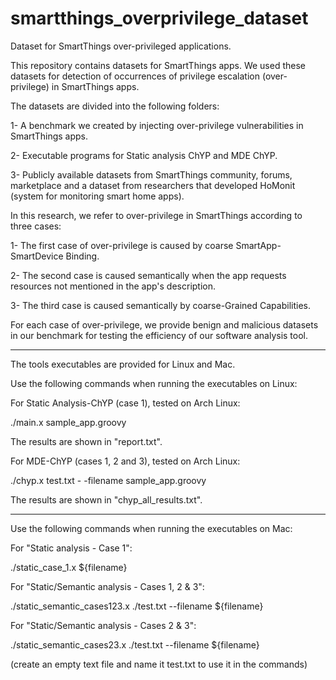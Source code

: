 # smartthings_overprivilege_dataset
Dataset for SmartThings over-privileged applications.

This repository contains datasets for SmartThings apps. We used these datasets for detection of occurrences of privilege escalation (over-privilege) in SmartThings apps.

The datasets are divided into the following folders: 

1- A benchmark we created by injecting over-privilege vulnerabilities in SmartThings apps. 

2- Executable programs for Static analysis ChYP and MDE ChYP.

3- Publicly available datasets from SmartThings community, forums, marketplace and a dataset from researchers that developed HoMonit (system for monitoring smart home apps).

In this research, we refer to over-privilege in SmartThings according to three cases: 

1- The first case of over-privilege is caused by coarse SmartApp-SmartDevice Binding. 

2- The second case is caused semantically when the app requests resources not mentioned in the app's description. 

3- The third case is caused semantically by coarse-Grained Capabilities.

For each case of over-privilege, we provide benign and malicious datasets in our benchmark for testing the efficiency of our software analysis tool.

****************************************
The tools executables are provided for Linux and Mac.

Use the following commands when running the executables on Linux:

For Static Analysis-ChYP (case 1), tested on Arch Linux:

./main.x  sample_app.groovy

The results are shown in "report.txt".

For MDE-ChYP (cases 1, 2 and 3), tested on Arch Linux:

./chyp.x test.txt - -filename sample_app.groovy

The results are shown in "chyp_all_results.txt".

****************************************
Use the following commands when running the executables on Mac:

For "Static analysis - Case 1":

./static_case_1.x ${filename}

For "Static/Semantic analysis - Cases 1, 2 & 3":

./static_semantic_cases123.x ./test.txt --filename ${filename}

For "Static/Semantic analysis - Cases 2 & 3":

./static_semantic_cases23.x ./test.txt --filename ${filename}

(create an empty text file and name it test.txt to use it in the commands)
